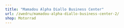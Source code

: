 ```yaml
---
title: "Mamadou Alpha Diallo Business Center"
url: /zwedru/mamadou-alpha-diallo-business-center-2/
shop: Motorrad
---
```

